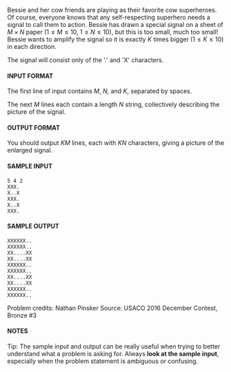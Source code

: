 Bessie and her cow friends are playing as their favorite cow superheroes. Of course, everyone knows that any self-respecting superhero needs a signal to call them to action. Bessie has drawn a special signal on a sheet of $M \times N$ paper ($1 \leq M \leq 10$, $1 \leq N \leq 10$), but this is too small, much too small! Bessie wants to amplify the signal so it is exactly $K$ times bigger ($1 \leq K \leq 10$) in each direction.

The signal will consist only of the '.' and 'X' characters.

#### INPUT FORMAT

The first line of input contains $M$, $N$, and $K$, separated by spaces.

The next $M$ lines each contain a length $N$ string, collectively describing the picture of the signal.

#### OUTPUT FORMAT

You should output $KM$ lines, each with $KN$ characters, giving a picture of the enlarged signal.

#### SAMPLE INPUT
```text
5 4 2
XXX.
X..X
XXX.
X..X
XXX.
```

#### SAMPLE OUTPUT
```text
XXXXXX..
XXXXXX..
XX....XX
XX....XX
XXXXXX..
XXXXXX..
XX....XX
XX....XX
XXXXXX..
XXXXXX..
```

Problem credits: Nathan Pinsker
Source: USACO 2016 December Contest, Bronze #3

#### NOTES

Tip: The sample input and output can be really useful when trying to better understand what a problem is asking for. Always **look at the sample input**, especially when the problem statement is ambiguous or confusing.